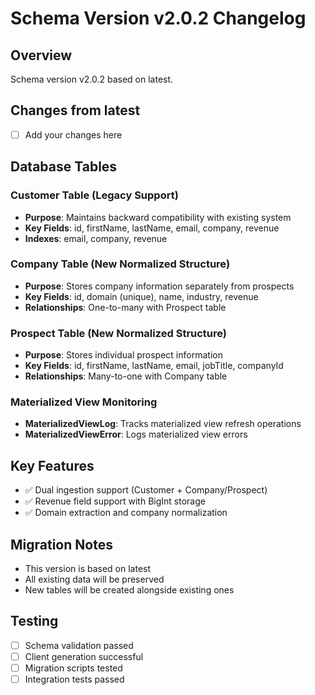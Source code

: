 # Schema Version v2.0.2 Changelog

## Overview
Schema version v2.0.2 based on latest.

## Changes from latest
- [ ] Add your changes here

## Database Tables

### Customer Table (Legacy Support)
- **Purpose**: Maintains backward compatibility with existing system
- **Key Fields**: id, firstName, lastName, email, company, revenue
- **Indexes**: email, company, revenue

### Company Table (New Normalized Structure)
- **Purpose**: Stores company information separately from prospects
- **Key Fields**: id, domain (unique), name, industry, revenue
- **Relationships**: One-to-many with Prospect table

### Prospect Table (New Normalized Structure)
- **Purpose**: Stores individual prospect information
- **Key Fields**: id, firstName, lastName, email, jobTitle, companyId
- **Relationships**: Many-to-one with Company table

### Materialized View Monitoring
- **MaterializedViewLog**: Tracks materialized view refresh operations
- **MaterializedViewError**: Logs materialized view errors

## Key Features
- ✅ Dual ingestion support (Customer + Company/Prospect)
- ✅ Revenue field support with BigInt storage
- ✅ Domain extraction and company normalization

## Migration Notes
- This version is based on latest
- All existing data will be preserved
- New tables will be created alongside existing ones

## Testing
- [ ] Schema validation passed
- [ ] Client generation successful
- [ ] Migration scripts tested
- [ ] Integration tests passed
